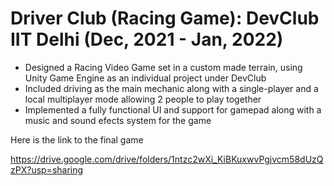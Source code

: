 # Driver Club (Racing Game): DevClub IIT Delhi (Dec, 2021 - Jan, 2022)
- Designed a Racing Video Game set in a custom made terrain, using Unity Game Engine as an individual project under DevClub 
- Included driving as the main mechanic along with a single-player and a local multiplayer mode allowing 2 people to play together 
- Implemented a fully functional UI and support for gamepad along with a music and sound efects system for the game

Here is the link to the final game

https://drive.google.com/drive/folders/1ntzc2wXi_KiBKuxwvPgjvcm58dUzQzPX?usp=sharing